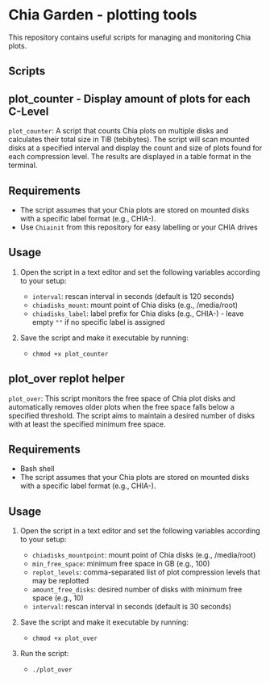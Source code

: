 # Chia Garden - plotting tools

This repository contains useful scripts for managing and monitoring Chia plots.

## Scripts

## plot_counter - Display amount of plots for each C-Level

`plot_counter`: A script that counts Chia plots on multiple disks and calculates their total size in TiB (tebibytes). The script will scan mounted disks at a specified interval and display the count and size of plots found for each compression level. The results are displayed in a table format in the terminal.

## Requirements

- The script assumes that your Chia plots are stored on mounted disks with a specific label format (e.g., CHIA-).
- Use `Chiainit` from this repository for easy labelling or your CHIA drives

## Usage

1. Open the script in a text editor and set the following variables according to your setup:

   - `interval`: rescan interval in seconds (default is 120 seconds)
   - `chiadisks_mount`: mount point of Chia disks (e.g., /media/root)
   - `chiadisks_label`: label prefix for Chia disks (e.g., CHIA-) - leave empty `""` if no specific label is assigned

2. Save the script and make it executable by running:

   - `chmod +x plot_counter`


## plot_over replot helper

`plot_over`: This script monitors the free space of Chia plot disks and automatically removes older plots when the free space falls below a specified threshold. The script aims to maintain a desired number of disks with at least the specified minimum free space.

## Requirements

- Bash shell
- The script assumes that your Chia plots are stored on mounted disks with a specific label format (e.g., CHIA-).

## Usage

1. Open the script in a text editor and set the following variables according to your setup:

   - `chiadisks_mountpoint`: mount point of Chia disks (e.g., /media/root)
   - `min_free_space`: minimum free space in GB (e.g., 100)
   - `replot_levels`: comma-separated list of plot compression levels that may be replotted
   - `amount_free_disks`: desired number of disks with minimum free space (e.g., 10)
   - `interval`: rescan interval in seconds (default is 30 seconds)
   
2. Save the script and make it executable by running:

   - `chmod +x plot_over`

3. Run the script:

   - `./plot_over`






